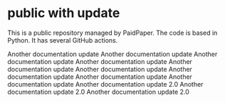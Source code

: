 # public with update

This is a public repository managed by PaidPaper. The code is based in Python. It has several GitHub actions.

Another documentation update
Another documentation update
Another documentation update
Another documentation update
Another documentation update
Another documentation update
Another documentation update
Another documentation update
Another documentation update
Another documentation update 2.0
Another documentation update 2.0
Another documentation update 2.0

